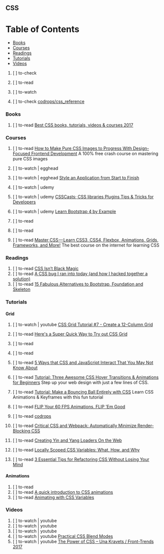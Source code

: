 ## CSS

# Table of Contents
<!-- MarkdownTOC depth=4 -->
  - [Books](#books)
  - [Courses](#courses)
  - [Readings](#readings)
  - [Tutorials](#tutorials)
  - [Videos](#videos)
<!-- /MarkdownTOC -->

  1. [ ] to-check []()
  1. [ ] to-read []()
  1. [ ] to-watch []()

  1. [ ] to-check [codrops/css_reference](https://tympanus.net/codrops/css_reference/)


### Books

  1. [ ] to-read [Best CSS books, tutorials, videos & courses 2017](https://reactdom.com/blog/css-books)

### Courses

  1. [ ] to-read [How to Make Pure CSS Images to Progress With Design-Focused Frontend Development](https://coding-artist.teachable.com/p/how-to-make-pure-css-images/) A 100% free crash course on mastering pure CSS images

  1. [ ] to-watch | egghead []()
  1. [ ] to-watch | egghead [Style an Application from Start to Finish](https://egghead.io/courses/style-an-application-from-start-to-finish)

  1. [ ] to-watch | udemy []()
  1. [ ] to-watch | udemy [CSSCasts; CSS libraries Plugins Tips & Tricks for Developers](https://www.udemy.com/csscasts-css-libraries-plugins-tips-tricks-for-developers/learn/v4/overview)

  1. [ ] to-watch | udemy [Learn Bootstrap 4 by Example](https://www.udemy.com/learn-bootstrap-4-by-example/learn/v4/overview)

  1. [ ] to-read []()
  1. [ ] to-read []()
  1. [ ] to-read [Master CSS — Learn CSS3, CSS4, Flexbox, Animations, Grids, Frameworks, and More!](https://codeburst.io/master-css-learn-css3-css4-flexbox-animations-grids-frameworks-and-more-dbf69ac4ff61) The best course on the internet for learning CSS

### Readings

  1. [ ] to-read [CSS Isn’t Black Magic](https://medium.freecodecamp.org/its-not-dark-magic-pulling-back-the-curtains-from-your-stylesheets-c8d677fa21b2)
  1. [ ] to-read [A CSS bug I ran into today (and how I hacked together a solution)](https://medium.com/@kevin.kabore/a-css-bug-i-ran-into-today-and-how-i-hacked-together-a-solution-5e3e891c12b1)
  1. [ ] to-read [15 Fabulous Alternatives to Bootstrap, Foundation and Skeleton](https://www.agriya.com/blog/2016/05/31/15-alternatives-bootstrap-foundation-skeleton/)

### Tutorials


#### Grid

  1. [ ] to-watch | youtube [CSS Grid Tutorial #7 - Create a 12-Column Grid](https://www.youtube.com/watch?v=WmwGpjg580o)

  1. [ ] to-read [Here's a Super Quick Way to Try out CSS Grid](http://jensimmons.com/post/aug-15-2017/heres-super-quick-way-try-out-css-grid)
  1. [ ] to-read []()
  1. [ ] to-read []()
  1. [ ] to-read [5 Ways that CSS and JavaScript Interact That You May Not Know About](https://davidwalsh.name/ways-css-javascript-interact)

  1. [ ] to-read [Tutorial: Three Awesome CSS Hover Transitions & Animations for Beginners](https://codeburst.io/tutorial-three-awesome-css-hover-transitions-animations-for-beginners-c14c08309091) Step up your web design with just a few lines of CSS.
  1. [ ] to-read [Tutorial: Make a Bouncing Ball Entirely with CSS](https://codeburst.io/tutorial-make-a-bouncing-ball-entirely-with-css-1e7e3c853a50) Learn CSS Animations & Keyframes with this fun tutorial
  1. [ ] to-read [FLIP Your 60 FPS Animations, FLIP ’Em Good](https://medium.com/outsystems-experts/flip-your-60-fps-animations-flip-em-good-372281598865)

  1. [ ] to-read [codrops](https://tympanus.net/codrops/)
  1. [ ] to-read [Critical CSS and Webpack: Automatically Minimize Render-Blocking CSS](https://vuejsdevelopers.com/2017/07/24/critical-css-webpack)

  1. [ ] to-read [Creating Yin and Yang Loaders On the Web](https://css-tricks.com/creating-yin-yang-loaders-web/)
  1. [ ] to-read [Locally Scoped CSS Variables: What, How, and Why](https://una.im/local-css-vars/)
  1. [ ] to-read [3 Essential Tips for Refactoring CSS Without Losing Your Mind](https://www.shopify.com/partners/blog/3-essential-tips-for-refactoring-css-without-losing-your-mind-from-harry-roberts)

#### Animations

  1. [ ] to-read []()
  1. [ ] to-read [A quick introduction to CSS animations](https://medium.com/learning-new-stuff/a-quick-introduction-to-css-animations-8ecb2f150792)  
  1. [ ] to-read [Animating with CSS Variables](http://valhead.com/2017/07/21/animating-with-css-variables/)

### Videos

  1. [ ] to-watch | youtube []()
  1. [ ] to-watch | youtube []()
  1. [ ] to-watch | youtube []()
  1. [ ] to-watch | youtube [Practical CSS Blend Modes](https://www.youtube.com/watch?v=CdFQ_MlXoHE)
  1. [ ] to-watch | youtube [The Power of CSS – Una Kravets / Front-Trends 2017](https://www.youtube.com/watch?v=IRI1H5tyEAo)
